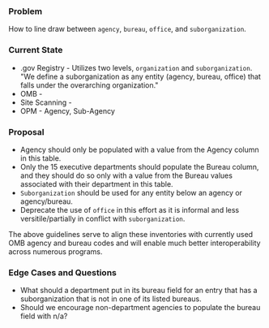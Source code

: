 ### Problem

How to line draw between `agency`, `bureau`, `office`, and `suborganization`.  

### Current State

* .gov Registry - Utilizes two levels, `organization` and `suborganization`.  "We define a suborganization as any entity (agency, bureau, office) that falls under the overarching organization."
* OMB -
* Site Scanning -
* OPM - Agency, Sub-Agency


### Proposal

* Agency should only be populated with a value from the Agency column in this table.
* Only the 15 executive departments should populate the Bureau column, and they should do so only with a value from the Bureau values associated with their department in this table.  
* `Suborganization` should be used for any entity below an agency or agency/bureau.
* Deprecate the use of `office` in this effort as it is informal and less versitile/partially in conflict with `suborganization`.

The above guidelines serve to align these inventories with currently used OMB agency and bureau codes and will enable much better interoperability across numerous programs.  


### Edge Cases and Questions
- What should a department put in its bureau field for an entry that has a suborganization that is not in one of its listed bureaus.
- Should we encourage non-department agencies to populate the bureau field with n/a?


